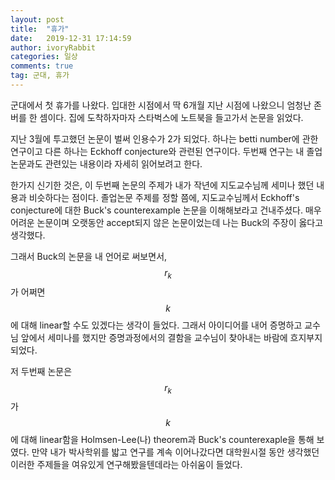 ```yaml
---
layout: post
title:  "휴가"
date:   2019-12-31 17:14:59
author: ivoryRabbit
categories: 일상
comments: true
tag: 군대, 휴가
---
```


군대에서 첫 휴가를 나왔다. 입대한 시점에서 딱 6개월 지난 시점에 나왔으니 엄청난 존버를 한 셈이다. 집에 도착하자마자 스타벅스에 노트북을 들고가서 논문을 읽었다. 

지난 3월에 투고했던 논문이 벌써 인용수가 2가 되었다. 하나는 betti number에 관한 연구이고 다른 하나는 Eckhoff conjecture와 관련된 연구이다. 두번째 연구는 내 졸업논문과도 관련있는 내용이라 자세히 읽어보려고 한다.

한가지 신기한 것은, 이 두번째 논문의 주제가 내가 작년에 지도교수님께 세미나 했던 내용과 비슷하다는 점이다. 졸업논문 주제를 정할 쯤에, 지도교수님께서 Eckhoff's conjecture에 대한 Buck's counterexample 논문을 이해해보라고 건내주셨다. 매우 어려운 논문이며 오랫동안 accept되지 않은 논문이었는데 나는 Buck의 주장이 옳다고 생각했다.

그래서 Buck의 논문을 내 언어로 써보면서, $$r_k$$가 어쩌면 $$k$$에 대해 linear할 수도 있겠다는 생각이 들었다. 그래서 아이디어를 내어 증명하고 교수님 앞에서 세미나를 했지만 증명과정에서의 결함을 교수님이 찾아내는 바람에 흐지부지되었다.

저 두번째 논문은 $$r_k$$가 $$k$$에 대해 linear함을 Holmsen-Lee(나) theorem과 Buck's counterexaple을 통해 보였다. 만약 내가 박사학위를 밟고 연구를 계속 이어나갔다면 대학원시절 동안 생각했던 이러한 주제들을 여유있게 연구해봤을텐데라는 아쉬움이 들었다.
